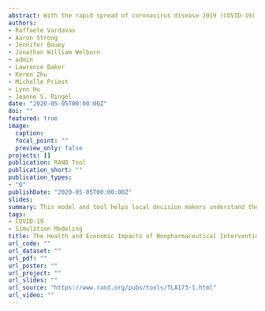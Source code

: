 ```yaml
---
abstract: With the rapid spread of coronavirus disease 2019 (COVID-19) and in the absence of evidence-informed guidance, state and local policymakers have had to put policies in place quickly, with little evidence to support their choices, and with little consideration as to the potentially serious trade-offs that such policies could introduce. Thus, there is an urgent need for a comprehensive and systematic assessment of potential public health interventions to address COVID-19 and when to relax them. This document describes the interdisciplinary and multisectoral approach that RAND researchers used to develop the COVID-19 Decision Support Tool, which is designed to fill that need.
authors:
- Raffaele Vardavas
- Aaron Strong
- Jennifer Bouey
- Jonathan William Welburn
- admin
- Lawrence Baker
- Keren Zhu
- Michelle Priest
- Lynn Hu
- Jeanne S. Ringel
date: "2020-05-05T00:00:00Z"
doi: ""
featured: true
image:
  caption:
  focal_point: ""
  preview_only: false
projects: []
publication: RAND Tool
publication_short: ""
publication_types:
- "0"
publishDate: "2020-05-05T00:00:00Z"
slides:
summary: This model and tool helps local decision makers understand the impacts of Nonpharmaceutical interventions to tackle COVID-19.
tags:
- COVID-19
- Simulation Modeling
title: The Health and Economic Impacts of Nonpharmaceutical Interventions to Address COVID-19 - A Decision Support Tool for State and Local Policymakers
url_code: ""
url_dataset: ""
url_pdf: ""
url_poster: ""
url_project: ""
url_slides: ""
url_source: "https://www.rand.org/pubs/tools/TLA173-1.html"
url_video: ""
---
```



